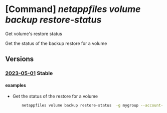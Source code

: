 # [Command] _netappfiles volume backup restore-status_

Get volume's restore status

Get the status of the backup restore for a volume

## Versions

### [2023-05-01](/Resources/mgmt-plane/L3N1YnNjcmlwdGlvbnMve30vcmVzb3VyY2Vncm91cHMve30vcHJvdmlkZXJzL21pY3Jvc29mdC5uZXRhcHAvbmV0YXBwYWNjb3VudHMve30vY2FwYWNpdHlwb29scy97fS92b2x1bWVzL3t9L3Jlc3RvcmVzdGF0dXM=/2023-05-01.xml) **Stable**

<!-- mgmt-plane /subscriptions/{}/resourcegroups/{}/providers/microsoft.netapp/netappaccounts/{}/capacitypools/{}/volumes/{}/restorestatus 2023-05-01 -->

#### examples

- Get the status of the restore for a volume
    ```bash
        netappfiles volume backup restore-status  -g mygroup --account-name myaccname --pool-name mypoolname --volume-name myvolname
    ```
